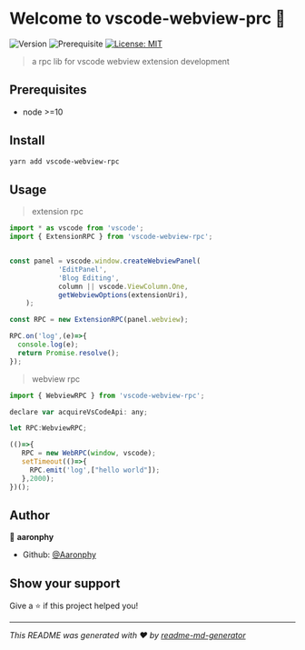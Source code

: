 # Welcome to vscode-webview-prc 👋
![Version](https://img.shields.io/badge/version-0.0.1-blue.svg?cacheSeconds=2592000)
![Prerequisite](https://img.shields.io/badge/node-%3E%3D10-blue.svg)
[![License: MIT](https://img.shields.io/badge/License-MIT-yellow.svg)](#)

> a rpc lib for vscode webview extension development

## Prerequisites

- node >=10

## Install

```sh
yarn add vscode-webview-rpc
```

## Usage

> extension rpc
```js
import * as vscode from 'vscode';
import { ExtensionRPC } from 'vscode-webview-rpc';


const panel = vscode.window.createWebviewPanel(
			'EditPanel',
			'Blog Editing',
			column || vscode.ViewColumn.One,
			getWebviewOptions(extensionUri),
	);

const RPC = new ExtensionRPC(panel.webview);

RPC.on('log',(e)=>{
  console.log(e);
  return Promise.resolve();
});

```

> webview rpc

```js
import { WebviewRPC } from 'vscode-webview-rpc';

declare var acquireVsCodeApi: any;

let RPC:WebviewRPC;

(()=>{
   RPC = new WebRPC(window, vscode);
   setTimeout(()=>{
     RPC.emit('log',["hello world"]);
   },2000);
})();


```

## Author

👤 **aaronphy**

* Github: [@Aaronphy](https://github.com/Aaronphy)

## Show your support

Give a ⭐️ if this project helped you!


***
_This README was generated with ❤️ by [readme-md-generator](https://github.com/kefranabg/readme-md-generator)_